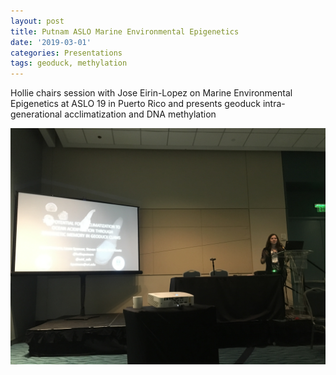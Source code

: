 ```yaml
---
layout: post
title: Putnam ASLO Marine Environmental Epigenetics
date: '2019-03-01'
categories: Presentations
tags: geoduck, methylation
---
```


Hollie chairs session with Jose Eirin-Lopez on Marine Environmental Epigenetics at ASLO 19 in Puerto Rico and presents geoduck intra-generational acclimatization and DNA methylation

![Putnam ASLO](https://github.com/Putnam-Lab/putnam-lab.github.io/blob/master/images/news/ALSO_putnam.jpg)


